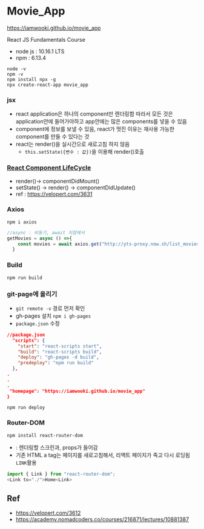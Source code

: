 # Movie_App
https://iamwooki.github.io/movie_app

React JS Fundamentals Course
- node js : 10.16.1 LTS
- npm : 6.13.4
```
node -v
npm -v
npm install npx -g
npx create-react-app movie_app
```

### jsx
- react application은 하나의 component만 렌더링함 따라서 모든 것은 application안에 들어가야하고 app안에는 많은 components를 넣을 수 있음
- component에 정보를 보낼 수 있음, react가 멋진 이유는 재사용 가능한 component를 만들 수 있다는 것
- react는 render()을 실시간으로 새로고침 하지 않음
    -   ```this.setState({변수 : 값})```을 이용해 render()호출


### [React Component LifeCycle](https://reactjs.org/docs/react-component.html#the-component-lifecycle)
- render()-> componentDidMount()
- setState() -> render() -> componentDidUpdate()
- ref : https://velopert.com/3631

### Axios
```npm i axios```
```js
//async : 비동기, await 지점에서
getMovies = async () =>{
    const movies = await axios.get("http://yts-proxy.now.sh/list_movies.json")
  }
```

### Build
```npm run build```

### git-page에 올리기
- ```git remote -v``` 경로 먼저 확인
- gh-pages 설치 ```npm i gh-pages```
- ```package.json``` 수정
```json
//package.json
  "scripts": {
    "start": "react-scripts start",
    "build": "react-scripts build",
    "deploy": "gh-pages -d build",
    "predeploy": "npm run build"
  },
.
.
.
 "homepage": "https://iamwooki.github.io/movie_app"
}
```
```npm run deploy```

### Router-DOM
```npm install react-router-dom```
- <Route /> : 렌더링할 스크린과, props가 들어감
- 기존 HTML a tag는 페이지를 새로고침해서, 리액트 페이지가 죽고 다시 로딩됨 ```LINK```활용
```js
import { Link } from "react-router-dom";
<Link to="./">Home<Link>
```
## Ref
- https://velopert.com/3612
- https://academy.nomadcoders.co/courses/216871/lectures/10881387
